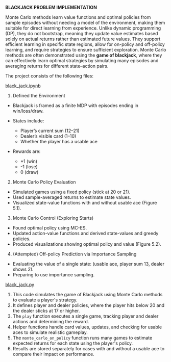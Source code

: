 **BLACKJACK PROBLEM IMPLEMENTATION**

Monte Carlo methods learn value functions and optimal policies from sample episodes without needing a model of the environment, making them suitable for direct learning from experience. Unlike dynamic programming (DP), they do not bootstrap, meaning they update value estimates based solely on actual returns rather than estimated future values. They support efficient learning in specific state regions, allow for on-policy and off-policy learning, and require strategies to ensure sufficient exploration.
Monte Carlo methods are often demonstrated using the **game of blackjack**, where they can effectively learn optimal strategies by simulating many episodes and averaging returns for different state–action pairs.

The project consists of the following files:

[black_jack.ipynb](https://github.com/alinavirabyan/Reinforcment_Learning/blob/main/blackjack/notebooks/black_jack.ipynb)

1. Defined the Environment

- Blackjack is framed as a finite MDP with episodes ending in win/loss/draw.

- States include:

   - Player’s current sum (12–21)
   - Dealer’s visible card (1–10)
   - Whether the player has a usable ace

- Rewards are:

    - +1 (win)
    - -1 (lose)
    - 0 (draw)

2. Monte Carlo Policy Evaluation
   

- Simulated games using a fixed policy (stick at 20 or 21).
- Used sample-averaged returns to estimate state values.
- Visualized state-value functions with and without usable ace (Figure 5.1).


3. Monte Carlo Control (Exploring Starts)


- Found optimal policy using MC-ES.
- Updated action-value functions and derived state-values and greedy policies.
- Produced visualizations showing optimal policy and value (Figure 5.2).


4. (Attempted) Off-policy Prediction via Importance Sampling
   

- Evaluating the value of a single state: (usable ace, player sum 13, dealer shows 2).
- Preparing to use importance sampling.


[black_jack.py](https://github.com/alinavirabyan/Reinforcment_Learning/blob/main/blackjack/src/black_jack.py)


1. This code simulates the game of Blackjack using Monte Carlo methods to evaluate a player's strategy.
2. It defines player and dealer policies, where the player hits below 20 and the dealer sticks at 17 or higher.
3. The `play` function executes a single game, tracking player and dealer actions and determining the reward.
4. Helper functions handle card values, updates, and checking for usable aces to simulate realistic gameplay.
5. The `monte_carlo_on_policy` function runs many games to estimate expected returns for each state using the player's policy.
6. Results are stored separately for cases with and without a usable ace to compare their impact on performance.


